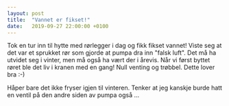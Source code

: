 ```yaml
---
layout: post
title:  "Vannet er fikset!"
date:   2019-09-27 22:00:00 +0100
---
```


Tok en tur inn til hytte med rørlegger i dag og fikk fikset vannet! 
Viste seg at det var et sprukket rør som gjorde at pumpa dra inn
"falsk luft". Det må ha utvidet seg i vinter, men må også ha vært
der i årevis. Når vi først byttet røret ble det liv i kranen med
en gang! Null venting og trøbbel. Dette lover bra :-)

Håper bare det ikke fryser igjen til vinteren. Tenker at jeg 
kanskje burde hatt en ventil på den andre siden av pumpa også ...
